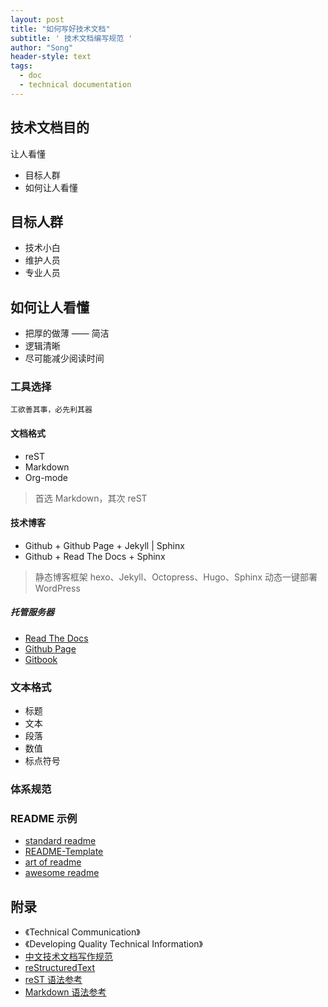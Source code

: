 ```yaml
---
layout: post
title: "如何写好技术文档"
subtitle: ' 技术文档编写规范 '
author: "Song"
header-style: text
tags:
  - doc
  - technical documentation
---
```


## 技术文档目的

让人看懂

- 目标人群
- 如何让人看懂

## 目标人群

- 技术小白
- 维护人员
- 专业人员

## 如何让人看懂

- 把厚的做薄 —— 简洁
- 逻辑清晰
- 尽可能减少阅读时间

### 工具选择

`工欲善其事，必先利其器`

#### 文档格式

- reST
- Markdown
- Org-mode

> 首选 Markdown，其次 reST 

#### 技术博客

- Github  + Github Page  + Jekyll | Sphinx
- Github  + Read The Docs + Sphinx

> 静态博客框架 hexo、Jekyll、Octopress、Hugo、Sphinx
> 动态一键部署 WordPress

##### 托管服务器

- [Read The Docs](https://docs.readthedocs.io/en/stable/index.html)
- [Github Page](https://help.github.com/cn/github/working-with-github-pages)
- [Gitbook](https://www.gitbook.com/)

### 文本格式

- 标题
- 文本
- 段落
- 数值
- 标点符号

### 体系规范

### README 示例

- [standard readme](https://github.com/RichardLitt/standard-readme/blob/master/README.cn.md)
- [README-Template](https://gist.github.com/PurpleBooth/109311bb0361f32d87a2)
- [art of readme](https://github.com/noffle/art-of-readme)
- [awesome readme](https://github.com/matiassingers/awesome-readme)

## 附录

- 《Technical Communication》
- 《Developing Quality Technical Information》
- [中文技术文档写作规范](https://github.com/ruanyf/document-style-guide)
- [reStructuredText](http://docutils.sourceforge.net/rst.html)
- [reST 语法参考](https://3vshej.cn/rstSyntax/index.html)
- [Markdown 语法参考](https://www.markdownguide.org/)
